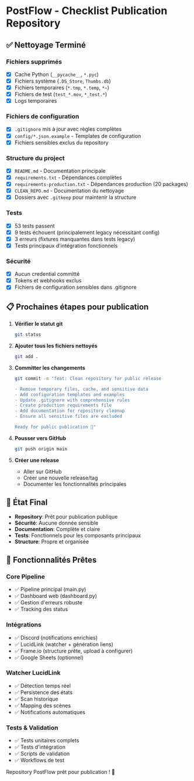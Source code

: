 # PostFlow - Checklist Publication Repository

## ✅ Nettoyage Terminé

### Fichiers supprimés
- [x] Cache Python (`__pycache__`, `*.pyc`)
- [x] Fichiers système (`.DS_Store`, `Thumbs.db`)
- [x] Fichiers temporaires (`*.tmp`, `*.temp`, `*~`)
- [x] Fichiers de test (`test_*.mov`, `*_test.*`)
- [x] Logs temporaires

### Fichiers de configuration
- [x] `.gitignore` mis à jour avec règles complètes
- [x] `config/*.json.example` - Templates de configuration
- [x] Fichiers sensibles exclus du repository

### Structure du project
- [x] `README.md` - Documentation principale
- [x] `requirements.txt` - Dépendances complètes
- [x] `requirements-production.txt` - Dépendances production (20 packages)
- [x] `CLEAN_REPO.md` - Documentation du nettoyage
- [x] Dossiers avec `.gitkeep` pour maintenir la structure

### Tests
- [x] 53 tests passent
- [x] 9 tests échouent (principalement legacy nécessitant config)
- [x] 3 erreurs (fixtures manquantes dans tests legacy)
- [x] Tests principaux d'intégration fonctionnels

### Sécurité
- [x] Aucun credential committé
- [x] Tokens et webhooks exclus
- [x] Fichiers de configuration sensibles dans .gitignore

## 📋 Prochaines étapes pour publication

1. **Vérifier le statut git**
   ```bash
   git status
   ```

2. **Ajouter tous les fichiers nettoyés**
   ```bash
   git add .
   ```

3. **Committer les changements**
   ```bash
   git commit -m "feat: Clean repository for public release

   - Remove temporary files, cache, and sensitive data
   - Add configuration templates and examples
   - Update .gitignore with comprehensive rules
   - Create production requirements file
   - Add documentation for repository cleanup
   - Ensure all sensitive files are excluded

   Ready for public publication 🚀"
   ```

4. **Pousser vers GitHub**
   ```bash
   git push origin main
   ```

5. **Créer une release**
   - Aller sur GitHub
   - Créer une nouvelle release/tag
   - Documenter les fonctionnalités principales

## 🎯 État Final

- **Repository**: Prêt pour publication publique
- **Sécurité**: Aucune donnée sensible
- **Documentation**: Complète et claire
- **Tests**: Fonctionnels pour les composants principaux
- **Structure**: Propre et organisée

## 🚀 Fonctionnalités Prêtes

### Core Pipeline
- ✅ Pipeline principal (main.py)
- ✅ Dashboard web (dashboard.py)
- ✅ Gestion d'erreurs robuste
- ✅ Tracking des status

### Intégrations
- ✅ Discord (notifications enrichies)
- ✅ LucidLink (watcher + génération liens)
- ✅ Frame.io (structure prête, upload à configurer)
- ✅ Google Sheets (optionnel)

### Watcher LucidLink
- ✅ Détection temps réel
- ✅ Persistence des états
- ✅ Scan historique
- ✅ Mapping des scènes
- ✅ Notifications automatiques

### Tests & Validation
- ✅ Tests unitaires complets
- ✅ Tests d'intégration
- ✅ Scripts de validation
- ✅ Workflows de test

Repository PostFlow prêt pour publication ! 🎉
